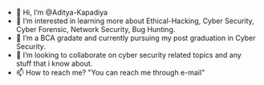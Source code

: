 - 👋 Hi, I’m @Aditya-Kapadiya
- 👀 I’m interested in learning more about Ethical-Hacking, Cyber Security, Cyber Forensic, Network Security, Bug Hunting.
- 🌱 I’m a BCA gradate and currently pursuing my post graduation in Cyber Security.
- 💞️ I’m looking to collaborate on cyber security related topics and any stuff that i know about.
- 📫 How to reach me? "You can reach me through e-mail"

<!---
Aditya-Kapadiya/Aditya-Kapadiya is a ✨ special ✨ repository because its `README.md` (this file) appears on your GitHub profile.
You can click the Preview link to take a look at your changes.
--->
